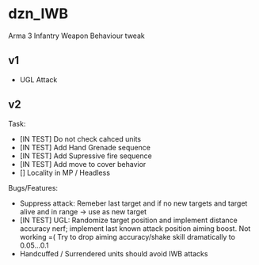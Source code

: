 # dzn_IWB
Arma 3 Infantry Weapon Behaviour tweak

## v1
- UGL Attack

## v2
Task:
  - [IN TEST] Do not check cahced units
  - [IN TEST] Add Hand Grenade sequence
  - [IN TEST] Add Supressive fire sequence
  - [IN TEST] Add move to cover behavior
  - [] Locality in MP / Headless

Bugs/Features:
  - Suppress attack: Remeber last target and if no new targets and target alive and in range -> use as new target
  - [IN TEST] UGL: Randomize target position and implement distance accuracy nerf; implement last known attack position aiming boost. Not working =( Try to drop aiming accuracy/shake skill dramatically to 0.05...0.1
  - Handcuffed / Surrendered units should avoid IWB attacks
